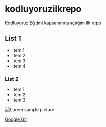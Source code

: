 # kodluyoruzilkrepo
Kodluyoruz Eğitimi kapsamında açtığım ilk repo

## List 1

* Item 1
* Item 2
* Item 3
* Item 4

### List 2

- Item 1
- Item 2
- Item 3

![Lorem sample picture](https://images.unsplash.com/photo-1556075798-4825dfaaf498?ixlib=rb-1.2.1&ixid=MnwxMjA3fDB8MHxwaG90by1wYWdlfHx8fGVufDB8fHx8&auto=format&fit=crop&w=1176&q=80)

[Google Git](https://www.google.com.tr/)



